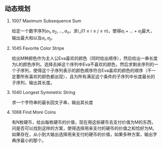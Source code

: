 ## 动态规划

1. 1007 Maximum Subsequence Sum

    给定一个数字序列$a_1,a_2,...,a_n$，求$i,j(1 \le i \le j \le n)$，使得$a_i+...+a_j$最大，输出最大和以及$a_i,a_j$。

2. 1045 Favorite Color Stripe

    给出M种颜色作为主人公Eva喜欢的颜色（同时给出顺序），然后给出一串长度为L的颜色序列。选择去掉这个序列中Eva不喜欢的颜色，然后求剩余序列的一个子序列，使得这个子序列表示的颜色顺序符合Eva喜欢的颜色的顺序（不一定要所有喜欢的颜色都出现），且为所有满足这个条件的子序列中长度最长的子序列，输出其长度。

3. 1040 Longest Symmetric String

    求一个字符串的最长回文子串，输出其长度

4. 1068 Find More Coins

    有N枚硬币，给出每枚硬币的价值，现在用这些硬币去支付价值为M的东西，问是否可以找到这样的方案，使得选择用来支付的硬币的价值之和恰好为M。如果存在，从小到大输出选择用来支付的硬币的价值，如果多种方案，输出字典序最小的那个。